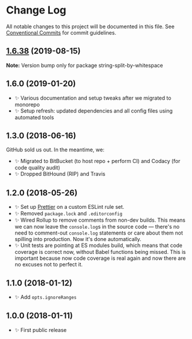 # Change Log

All notable changes to this project will be documented in this file.
See [Conventional Commits](https://conventionalcommits.org) for commit guidelines.

## [1.6.38](https://gitlab.com/codsen/codsen/compare/string-split-by-whitespace@1.6.37...string-split-by-whitespace@1.6.38) (2019-08-15)

**Note:** Version bump only for package string-split-by-whitespace





## 1.6.0 (2019-01-20)

- ✨ Various documentation and setup tweaks after we migrated to monorepo
- ✨ Setup refresh: updated dependencies and all config files using automated tools

## 1.3.0 (2018-06-16)

GitHub sold us out. In the meantime, we:

- ✨ Migrated to BitBucket (to host repo + perform CI) and Codacy (for code quality audit)
- ✨ Dropped BitHound (RIP) and Travis

## 1.2.0 (2018-05-26)

- ✨ Set up [Prettier](https://prettier.io) on a custom ESLint rule set.
- ✨ Removed `package.lock` and `.editorconfig`
- ✨ Wired Rollup to remove comments from non-dev builds. This means we can now leave the `console.log`s in the source code — there's no need to comment-out `console.log` statements or care about them not spilling into production. Now it's done automatically.
- ✨ Unit tests are pointing at ES modules build, which means that code coverage is correct now, without Babel functions being missed. This is important because now code coverage is real again and now there are no excuses not to perfect it.

## 1.1.0 (2018-01-12)

- ✨ Add `opts.ignoreRanges`

## 1.0.0 (2018-01-11)

- ✨ First public release
